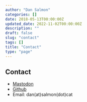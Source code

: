 ```yaml
---
author: "Dan Salmon"
categories: []
date: 2018-05-13T00:00:00Z
updated_date: 2022-11-02T00:00:00Z
description: ""
draft: false
slug: "contact"
tags: []
title: "Contact"
type: "page"
---
```


## Contact

* [Mastodon](https://infosec.exchange/@dan)
* [Github](https://github.com/sa7mon)
* Email: dan(at)salmon(dot)cat